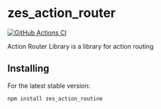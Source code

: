 # zes_action_router
[![GitHub Actions CI](https://github.com/zhihesoft/zes_action_router/workflows/CI/badge.svg)](https://github.com/zhihesoft/zes_action_router/actions?query=workflow%3ACI)

Action Router Library is a library for action routing

## Installing
For the latest stable version:

```bash
npm install zes_action_routine
```



